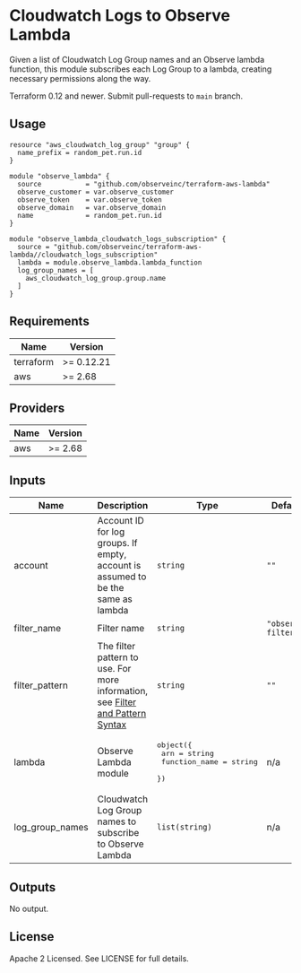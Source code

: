 # Cloudwatch Logs to Observe Lambda

Given a list of Cloudwatch Log Group names and an Observe lambda function, this
module subscribes each Log Group to a lambda, creating necessary permissions
along the way.

Terraform 0.12 and newer. Submit pull-requests to `main` branch.

## Usage

```hcl
resource "aws_cloudwatch_log_group" "group" {
  name_prefix = random_pet.run.id
}

module "observe_lambda" {
  source           = "github.com/observeinc/terraform-aws-lambda"
  observe_customer = var.observe_customer
  observe_token    = var.observe_token
  observe_domain   = var.observe_domain
  name             = random_pet.run.id
}

module "observe_lambda_cloudwatch_logs_subscription" {
  source = "github.com/observeinc/terraform-aws-lambda//cloudwatch_logs_subscription"
  lambda = module.observe_lambda.lambda_function
  log_group_names = [
    aws_cloudwatch_log_group.group.name
  ]
}
```

<!-- BEGINNING OF PRE-COMMIT-TERRAFORM DOCS HOOK -->
## Requirements

| Name | Version |
|------|---------|
| terraform | >= 0.12.21 |
| aws | >= 2.68 |

## Providers

| Name | Version |
|------|---------|
| aws | >= 2.68 |

## Inputs

| Name | Description | Type | Default | Required |
|------|-------------|------|---------|:--------:|
| account | Account ID for log groups. If empty, account is assumed to be the same as lambda | `string` | `""` | no |
| filter\_name | Filter name | `string` | `"observe-filter"` | no |
| filter\_pattern | The filter pattern to use. For more information, see [Filter and Pattern Syntax](https://docs.aws.amazon.com/AmazonCloudWatch/latest/logs/FilterAndPatternSyntax.html) | `string` | `""` | no |
| lambda | Observe Lambda module | <pre>object({<br>    arn           = string<br>    function_name = string<br>  })</pre> | n/a | yes |
| log\_group\_names | Cloudwatch Log Group names to subscribe to Observe Lambda | `list(string)` | n/a | yes |

## Outputs

No output.

<!-- END OF PRE-COMMIT-TERRAFORM DOCS HOOK -->

## License

Apache 2 Licensed. See LICENSE for full details.
